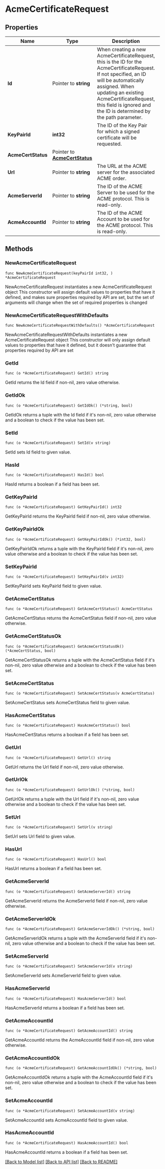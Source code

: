 # AcmeCertificateRequest

## Properties

Name | Type | Description | Notes
------------ | ------------- | ------------- | -------------
**Id** | Pointer to **string** | When creating a new AcmeCertificateRequest, this is the ID for the AcmeCertificateRequest. If not specified, an ID will be automatically assigned. When updating an existing AcmeCertificateRequest, this field is ignored and the ID is determined by the path parameter. | [optional] 
**KeyPairId** | **int32** | The ID of the Key Pair for which a signed certificate will be requested. | 
**AcmeCertStatus** | Pointer to [**AcmeCertStatus**](AcmeCertStatus.md) |  | [optional] 
**Url** | Pointer to **string** | The URL at the ACME server for the associated ACME order. | [optional] 
**AcmeServerId** | Pointer to **string** | The ID of the ACME Server to be used for the ACME protocol. This is read-only. | [optional] 
**AcmeAccountId** | Pointer to **string** | The ID of the ACME Account to be used for the ACME protocol. This is read-only. | [optional] 

## Methods

### NewAcmeCertificateRequest

`func NewAcmeCertificateRequest(keyPairId int32, ) *AcmeCertificateRequest`

NewAcmeCertificateRequest instantiates a new AcmeCertificateRequest object
This constructor will assign default values to properties that have it defined,
and makes sure properties required by API are set, but the set of arguments
will change when the set of required properties is changed

### NewAcmeCertificateRequestWithDefaults

`func NewAcmeCertificateRequestWithDefaults() *AcmeCertificateRequest`

NewAcmeCertificateRequestWithDefaults instantiates a new AcmeCertificateRequest object
This constructor will only assign default values to properties that have it defined,
but it doesn't guarantee that properties required by API are set

### GetId

`func (o *AcmeCertificateRequest) GetId() string`

GetId returns the Id field if non-nil, zero value otherwise.

### GetIdOk

`func (o *AcmeCertificateRequest) GetIdOk() (*string, bool)`

GetIdOk returns a tuple with the Id field if it's non-nil, zero value otherwise
and a boolean to check if the value has been set.

### SetId

`func (o *AcmeCertificateRequest) SetId(v string)`

SetId sets Id field to given value.

### HasId

`func (o *AcmeCertificateRequest) HasId() bool`

HasId returns a boolean if a field has been set.

### GetKeyPairId

`func (o *AcmeCertificateRequest) GetKeyPairId() int32`

GetKeyPairId returns the KeyPairId field if non-nil, zero value otherwise.

### GetKeyPairIdOk

`func (o *AcmeCertificateRequest) GetKeyPairIdOk() (*int32, bool)`

GetKeyPairIdOk returns a tuple with the KeyPairId field if it's non-nil, zero value otherwise
and a boolean to check if the value has been set.

### SetKeyPairId

`func (o *AcmeCertificateRequest) SetKeyPairId(v int32)`

SetKeyPairId sets KeyPairId field to given value.


### GetAcmeCertStatus

`func (o *AcmeCertificateRequest) GetAcmeCertStatus() AcmeCertStatus`

GetAcmeCertStatus returns the AcmeCertStatus field if non-nil, zero value otherwise.

### GetAcmeCertStatusOk

`func (o *AcmeCertificateRequest) GetAcmeCertStatusOk() (*AcmeCertStatus, bool)`

GetAcmeCertStatusOk returns a tuple with the AcmeCertStatus field if it's non-nil, zero value otherwise
and a boolean to check if the value has been set.

### SetAcmeCertStatus

`func (o *AcmeCertificateRequest) SetAcmeCertStatus(v AcmeCertStatus)`

SetAcmeCertStatus sets AcmeCertStatus field to given value.

### HasAcmeCertStatus

`func (o *AcmeCertificateRequest) HasAcmeCertStatus() bool`

HasAcmeCertStatus returns a boolean if a field has been set.

### GetUrl

`func (o *AcmeCertificateRequest) GetUrl() string`

GetUrl returns the Url field if non-nil, zero value otherwise.

### GetUrlOk

`func (o *AcmeCertificateRequest) GetUrlOk() (*string, bool)`

GetUrlOk returns a tuple with the Url field if it's non-nil, zero value otherwise
and a boolean to check if the value has been set.

### SetUrl

`func (o *AcmeCertificateRequest) SetUrl(v string)`

SetUrl sets Url field to given value.

### HasUrl

`func (o *AcmeCertificateRequest) HasUrl() bool`

HasUrl returns a boolean if a field has been set.

### GetAcmeServerId

`func (o *AcmeCertificateRequest) GetAcmeServerId() string`

GetAcmeServerId returns the AcmeServerId field if non-nil, zero value otherwise.

### GetAcmeServerIdOk

`func (o *AcmeCertificateRequest) GetAcmeServerIdOk() (*string, bool)`

GetAcmeServerIdOk returns a tuple with the AcmeServerId field if it's non-nil, zero value otherwise
and a boolean to check if the value has been set.

### SetAcmeServerId

`func (o *AcmeCertificateRequest) SetAcmeServerId(v string)`

SetAcmeServerId sets AcmeServerId field to given value.

### HasAcmeServerId

`func (o *AcmeCertificateRequest) HasAcmeServerId() bool`

HasAcmeServerId returns a boolean if a field has been set.

### GetAcmeAccountId

`func (o *AcmeCertificateRequest) GetAcmeAccountId() string`

GetAcmeAccountId returns the AcmeAccountId field if non-nil, zero value otherwise.

### GetAcmeAccountIdOk

`func (o *AcmeCertificateRequest) GetAcmeAccountIdOk() (*string, bool)`

GetAcmeAccountIdOk returns a tuple with the AcmeAccountId field if it's non-nil, zero value otherwise
and a boolean to check if the value has been set.

### SetAcmeAccountId

`func (o *AcmeCertificateRequest) SetAcmeAccountId(v string)`

SetAcmeAccountId sets AcmeAccountId field to given value.

### HasAcmeAccountId

`func (o *AcmeCertificateRequest) HasAcmeAccountId() bool`

HasAcmeAccountId returns a boolean if a field has been set.


[[Back to Model list]](../README.md#documentation-for-models) [[Back to API list]](../README.md#documentation-for-api-endpoints) [[Back to README]](../README.md)


